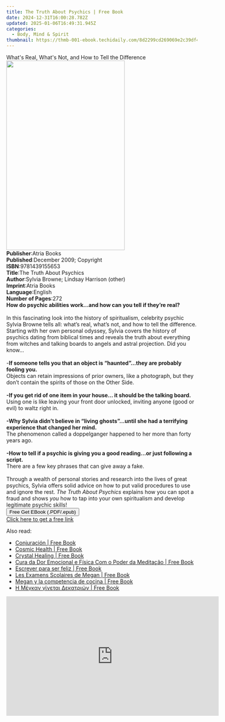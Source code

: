```yaml
---
title: The Truth About Psychics | Free Book
date: 2024-12-31T16:00:28.782Z
updated: 2025-01-06T16:49:31.945Z
categories:
  - Body, Mind & Spirit
thumbnail: https://thmb-001-ebook.techidaily.com/8d2299cd269069e2c39df452858442a39efb2c7938f2c56ed912d7b86f16170a.jpg
---
```

<main id="book-container">
  <div class="flex flex-col">
    <div class="book-brief flex-1 py-6 px-4 sm:p-6 md:py-10 md:px-8">
      <!-- brief-->
      <div class="book-brief-main">
        What's Real, What's Not, and How to Tell the Difference
      </div>
    </div>
    <div
      class="book-meta-info flex-1 grid gap-4 col-start-1 col-end-3 row-start-1 sm:mb-6 sm:grid-cols-4 lg:gap-6 lg:col-start-2 lg:row-end-6 lg:row-span-6 lg:mb-0"
    >
      <div
        class="book-meta-info-left place-content-center mt-4 p-4 text-sm leading-6 col-start-2 col-span-2 dark:text-slate-400"
      >
        <img
          class="w-full h-500 object-cover rounded-lg sm:h-255 sm:col-span-2 lg:col-span-full"
          src="https://img-001-ebook.techidaily.com/36506c1282e31b169016ba291afbf1334f2bb846dec01a5cf6126f2423a4b1ed.jpg"
          alt=""
          width="312"
          height="500"
        />
      </div>
      <div
        class="book-meta-info-right mt-2 col-start-1 row-start-2 col-span-3 self-center"
      >
        <!-- meta data  -->
        <div class="flex flex-col px-4 md:px-8">
          <div class="flex-1">
            <strong>Publisher</strong>:<span class="px-2">Atria Books</span>
          </div>
          <div class="flex-1">
            <strong>Published</strong>:<span class="px-2"
              >December 2009; Copyright</span
            >
          </div>
          <div class="flex-1">
            <strong>ISBN</strong>:<span class="px-2">9781439155653</span>
          </div>
          <div class="flex-1">
            <strong>Title</strong>:<span class="px-2"
              >The Truth About Psychics</span
            >
          </div>
          <div class="flex-1">
            <strong>Author</strong>:<span class="px-2"
              >Sylvia Browne; Lindsay Harrison (other)</span
            >
          </div>
          <div class="flex-1">
            <strong>Imprint</strong>:<span class="px-2">Atria Books</span>
          </div>
          <div class="flex-1">
            <strong>Language</strong>:<span class="px-2">English</span>
          </div>
          <div class="flex-1">
            <strong>Number of Pages</strong>:<span class="px-2">272</span>
          </div>
        </div>
      </div>
    </div>
    <div class="book-description flex-1 py-6 px-4 sm:p-6 md:py-10 md:px-8">
      <div class="book-description-main">
        <div accordion-content="" id="description">
          <b
            >How do psychic abilities work…and how can you tell if they’re
            real?</b
          ><br /><br />In this fascinating look into the history of
          spiritualism, celebrity psychic Sylvia Browne tells all: what’s real,
          what’s not, and how to tell the difference. Starting with her own
          personal odyssey, Sylvia covers the history of psychics dating from
          biblical times and reveals the truth about everything from witches and
          talking boards to angels and astral projection. Did you know…<br />
          <br />
          -<b
            >If someone tells you that an object is “haunted”…they are probably
            fooling you.</b
          ><br />
          Objects can retain impressions of prior owners, like a photograph, but
          they don’t contain the spirits of those on the Other Side.<br />
          <br />
          <b
            >-If you get rid of one item in your house… it should be the talking
            board. </b
          ><br />
          Using one is like leaving your front door unlocked, inviting anyone
          (good or evil) to waltz right in.<br />
          <br />
          <b
            >-Why Sylvia didn’t believe in “living ghosts”…until she had a
            terrifying experience that changed her mind. </b
          ><br />
          The phenomenon called a doppelganger happened to her more than forty
          years ago.<br />
          <br />
          <b
            >-How to tell if a psychic is giving you a good reading…or just
            following a script.</b
          ><br />
          There are a few key phrases that can give away a fake.<br />
          <br />
          Through a wealth of personal stories and research into the lives of
          great psychics, Sylvia offers solid advice on how to put valid
          procedures to use and ignore the rest.
          <i>The Truth About Psychics</i> explains how you can spot a fraud and
          shows <i>you</i> how to tap into your own spiritualism and develop
          legitimate psychic skills!
        </div>
        <div class="accordion-fader"></div>
      </div>
    </div>
    <div class="book-excerpts flex-1 py-6 px-4 sm:p-6 md:py-10 md:px-8"></div>
    <div
      class="book-about-author flex-1 py-6 px-4 sm:p-6 md:py-10 md:px-8"
    ></div>
    <div class="book-free-get flex-1 py-6 px-4 sm:p-6 md:py-10 md:px-8">
      <button
        id="btn-free-get"
        class="bg-blue-500 hover:bg-blue-700 text-white font-bold py-2 px-4 rounded"
      >
        Free Get EBook (.PDF/.epub)
      </button>
      <div id="countdown-display" class="px-2 text-lg mt-2"></div>
      <a
        id="free-link"
        class="hidden bg-blue-500 hover:bg-blue-700 text-white font-bold py-2 px-4 rounded"
        href="https://www.ebooks.com/en-us/book/493195/the-truth-about-psychics/sylvia-browne/"
        target="_blank"
        >Click here to get a free link</a
      >
    </div>
    <script>
      let countdownTime = 0;
      let countdownInterval = null;
      document
        .getElementById('btn-free-get')
        .addEventListener('click', startCountdown);
      function startCountdown() {
        countdownTime = new Date().getTime() + 60000 * 3;
        countdownInterval = setInterval(updateCountdown, 1000);
        document.getElementById('btn-free-get').disabled = true;
        document
          .getElementById('btn-free-get')
          .classList.add('bg-gray-500', 'cursor-not-allowed');
      }
      function updateCountdown() {
        let currentTime = new Date().getTime();
        let timeLeft = countdownTime - currentTime;
        let secondsLeft = Math.floor(timeLeft / 1000);
        document.getElementById('countdown-display').innerHTML =
          `Remaining time: ${secondsLeft} seconds.`;
        if (secondsLeft <= 0) {
          clearInterval(countdownInterval);
          document.getElementById('btn-free-get').classList.add('hidden');
          document.getElementById('free-link').classList.remove('hidden');
          document.getElementById('countdown-display').innerHTML = '';
        }
      }
    </script>
  </div>
</main>

<ins class="adsbygoogle"
      style="display:block"
      data-ad-client="ca-pub-7571918770474297"
      data-ad-slot="8358498916"
      data-ad-format="auto"
      data-full-width-responsive="true"></ins>
    

<span class="atpl-alsoreadstyle">Also read:</span>
<div><ul>
<li><a href="https://novels-ebooks.techidaily.com/210011775-9781071538661-conjuracion/"><u>Conjuración | Free Book</u></a></li>
<li><a href="https://novels-ebooks.techidaily.com/210011346-9780316535281-cosmic-health/"><u>Cosmic Health | Free Book</u></a></li>
<li><a href="https://novels-ebooks.techidaily.com/210010457-9781591939184-crystal-healing/"><u>Crystal Healing | Free Book</u></a></li>
<li><a href="https://novels-ebooks.techidaily.com/210011855-9781071540701-cura-da-dor-emocional-e-fisica-com-o-poder-da-meditacao/"><u>Cura da Dor Emocional e Física Com o Poder da Meditação | Free Book</u></a></li>
<li><a href="https://novels-ebooks.techidaily.com/210011865-9781071540930-escrever-para-ser-feliz/"><u>Escrever para ser feliz | Free Book</u></a></li>
<li><a href="https://novels-ebooks.techidaily.com/210011863-9781071537817-les-examens-scolaires-de-megan/"><u>Les Examens Scolaires de Megan | Free Book</u></a></li>
<li><a href="https://novels-ebooks.techidaily.com/210011773-9781071539323-megan-y-la-competencia-de-cocina/"><u>Megan y la competencia de cocina | Free Book</u></a></li>
<li><a href="https://novels-ebooks.techidaily.com/210011793-9781071540060-h-megkan-ginetai-dekatriwn/"><u>Η Μέγκαν γίνεται Δεκατριών | Free Book</u></a></li>
</ul></div>

<!-- affiliate ads begin -->
<iframe width="560" height="315" src="https://www.youtube.com/embed/HMuxjTCMX2E?si=ylRTMJuUstpjLsZc" title="YouTube video player" frameborder="0" allow="accelerometer; autoplay; clipboard-write; encrypted-media; gyroscope; picture-in-picture; web-share" referrerpolicy="strict-origin-when-cross-origin" allowfullscreen></iframe>
<!-- affiliate ads end -->

